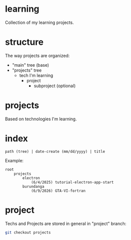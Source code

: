 # learning
Collection of my learning projects.

# structure
The way projects are organized:
- "main" tree (base)
- "projects" tree
    - tech I'm learning
        - project
            - subproject (optional)

# projects
Based on technologies I'm learning.

# index
`path (tree) | date-create (mm/dd/yyyy) | title`

Example:
```
root
    projects
        electron
            (6/4/2025) tutorial-electron-app-start
        burundanga
            (6/9/2026) GTA-VI-fortran
```

# project
Techs and Projects are stored in general in "project" branch:

```bash
git checkout projects
```
